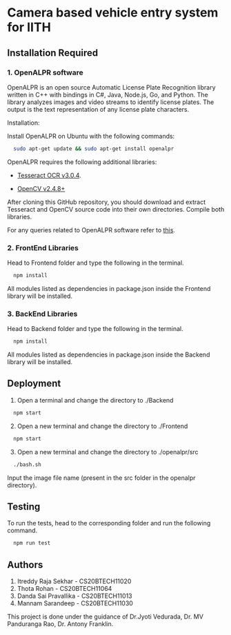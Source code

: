 # Camera based vehicle entry system for IITH


## Installation Required 
### 1. OpenALPR software
OpenALPR is an open source Automatic License Plate Recognition library written in C++ with bindings in C#, Java, Node.js, Go, and Python. The library analyzes images and video streams to identify license plates. The output is the text representation of any license plate characters.
 
Installation:

Install OpenALPR on Ubuntu with the following commands:
```bash
  sudo apt-get update && sudo apt-get install openalpr
```
OpenALPR requires the following additional libraries:

* [Tesseract OCR v3.0.4](https://github.com/tesseract-ocr/tesseract).

* [OpenCV v2.4.8+](https://opencv.org/)

After cloning this GitHub repository, you should download and extract Tesseract and OpenCV source code into their own directories. Compile both libraries.

For any queries related to OpenALPR software refer to [this](https://github.com/abhishekworkspace/openalpr_lic).

### 2. FrontEnd Libraries
Head to Frontend folder and type the following in the terminal.
```bash
  npm install
```
All modules listed as dependencies in package.json inside the Frontend library will be installed.

### 3. BackEnd Libraries
Head to Backend folder and type the following in the terminal.
```bash
  npm install
```
All modules listed as dependencies in package.json inside the Backend library will be installed.
## Deployment
1. Open a terminal and change the directory to ./Backend
```bash
  npm start
```
2. Open a new terminal and change the directory to ./Frontend
```bash
  npm start
```
3. Open a new terminal and change the directory to ./openalpr/src
```bash
  ./bash.sh
```
Input the image file name (present in the src folder in the openalpr directory).

## Testing
To run the tests, head to the corresponding folder and run the following command.
```bash
  npm run test
```

## Authors
1. Itreddy Raja Sekhar - CS20BTECH11020
2. Thota Rohan - CS20BTECH11064
3. Danda Sai Pravallika - CS20BTECH11013
4. Mannam Sarandeep - CS20BTECH11030

This project is done under the guidance of Dr.Jyoti Vedurada, Dr. MV Panduranga Rao, Dr. Antony Franklin.
